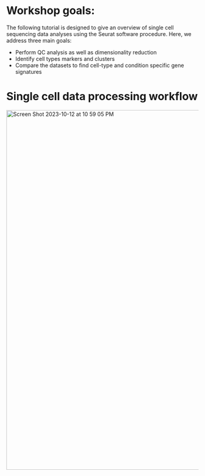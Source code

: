 # Workshop goals:

The following tutorial is designed to give an overview of single cell sequencing data analyses using the Seurat software procedure. 
Here, we address three main goals:
  - Perform QC analysis as well as dimensionality reduction
  - Identify cell types markers and clusters 
  - Compare the datasets to find cell-type and condition specific gene signatures


# Single cell data processing workflow

<img width="943" alt="Screen Shot 2023-10-12 at 10 59 05 PM" src="https://github.com/gamazonlab/IGESWorkshop2023/assets/59617853/5f93b165-6568-42da-b7ce-84304ed8fb4b">
